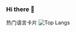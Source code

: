 ### Hi there 👋

<!--
**lightrain-a/lightrain-a** is a ✨ _special_ ✨ repository because its `README.md` (this file) appears on your GitHub profile.

Here are some ideas to get you started:

- 🔭 I’m currently working on ...
- 🌱 I’m currently learning ...
- 👯 I’m looking to collaborate on ...
- 🤔 I’m looking for help with ...
- 💬 Ask me about ...
- 📫 How to reach me: ...
- 😄 Pronouns: ...
- ⚡ Fun fact: ...
-->

热门语言卡片
![Top Langs](https://github-readme-stats.vercel.app/api/top-langs/?username=[lightrain-a](https://github.com/lightrain-a/lightrain-a)&layout=compact)


